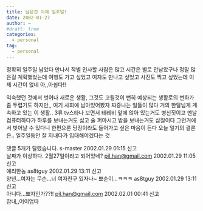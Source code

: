 ```yaml
---
title: 남은건 이제 일주일!
date: 2002-01-27
author: ~
#draft: true
categories:
  - personal
tag:
  - personal
---
```




정확히 일주일 남았다
만나서 작별 인사할 사람은 많고 시간은 별로 안남았구나
정말 많은걸 계획했었는데
여행도 가고 싶었고 여자도 만나고 싶었고 사진도 찍고 싶었는데
이제 시간이 없네
아,,아쉽다!!

익숙했던 것에서 벗어나 새로운 생활, 그것도 고될것이 뻔히
예상되는 생활로의 변화가 좀 두렵기도 하지만,,
여기 사회에 남아있어봤자 짜증나는 일들이 많다
거의 한달넘게 계속하고 있는 이 생활..
3류 tv스타나 보면서 테레비 앞에 앉아 있는거도 병신짓이고
맨날 컴퓨터하다가 하루를 보내는거도 싫고
술 퍼마시고 밤을 보내는거도 삽질이다
그런거에서 벗어날 수 있다니 한편으론 당장이라도 들어가고 싶은 마음이 든다
오늘 일기의 결론은..
일주일동안 잘 지내다가 입대해야겠다는 것


 댓글  5개가 달렸습니다.
 s-master 2002.01.29 01:15 신고   
날짜가 이상하다. 2월27일이라고 되어있네?
 pil.han@gmail.com 2002.01.29 11:05 신고   
예리한놈
 as8tguy 2002.01.29 13:11 신고   
양년...여자는 무슨...너 여자친구 있자나~ 뽀순이...ㅋㅋㅋ
 as8tguy 2002.01.29 13:11 신고   
아니다...뽀자인가??!!
 pil.han@gmail.com 2002.02.01 00:41 신고   
참내,,어이업따




